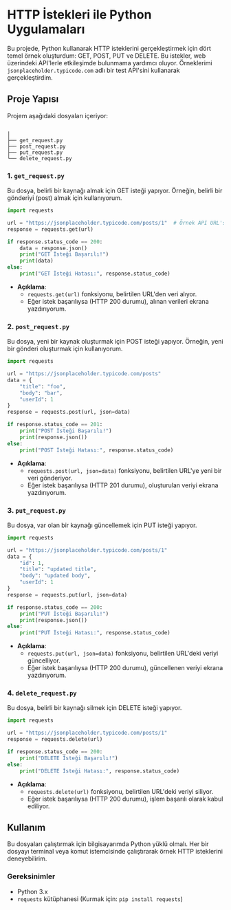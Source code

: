 
# HTTP İstekleri ile Python Uygulamaları

Bu projede, Python kullanarak HTTP isteklerini gerçekleştirmek için dört temel örnek oluşturdum: GET, POST, PUT ve DELETE. Bu istekler, web üzerindeki API'lerle etkileşimde bulunmama yardımcı oluyor. Örneklerimi `jsonplaceholder.typicode.com` adlı bir test API'sini kullanarak gerçekleştirdim.

## Proje Yapısı

Projem aşağıdaki dosyaları içeriyor:

```

│
├── get_request.py
├── post_request.py
├── put_request.py
└── delete_request.py
```

### 1. `get_request.py`

Bu dosya, belirli bir kaynağı almak için GET isteği yapıyor. Örneğin, belirli bir gönderiyi (post) almak için kullanıyorum. 

```python
import requests

url = "https://jsonplaceholder.typicode.com/posts/1"  # Örnek API URL'si
response = requests.get(url)

if response.status_code == 200:
    data = response.json()
    print("GET İsteği Başarılı!")
    print(data)
else:
    print("GET İsteği Hatası:", response.status_code)
```

- **Açıklama**: 
  - `requests.get(url)` fonksiyonu, belirtilen URL'den veri alıyor.
  - Eğer istek başarılıysa (HTTP 200 durumu), alınan verileri ekrana yazdırıyorum.

### 2. `post_request.py`

Bu dosya, yeni bir kaynak oluşturmak için POST isteği yapıyor. Örneğin, yeni bir gönderi oluşturmak için kullanıyorum.

```python
import requests

url = "https://jsonplaceholder.typicode.com/posts"
data = {
    "title": "foo",
    "body": "bar",
    "userId": 1
}
response = requests.post(url, json=data)

if response.status_code == 201:
    print("POST İsteği Başarılı!")
    print(response.json())
else:
    print("POST İsteği Hatası:", response.status_code)
```

- **Açıklama**: 
  - `requests.post(url, json=data)` fonksiyonu, belirtilen URL'ye yeni bir veri gönderiyor.
  - Eğer istek başarılıysa (HTTP 201 durumu), oluşturulan veriyi ekrana yazdırıyorum.

### 3. `put_request.py`

Bu dosya, var olan bir kaynağı güncellemek için PUT isteği yapıyor.

```python
import requests

url = "https://jsonplaceholder.typicode.com/posts/1"
data = {
    "id": 1,
    "title": "updated title",
    "body": "updated body",
    "userId": 1
}
response = requests.put(url, json=data)

if response.status_code == 200:
    print("PUT İsteği Başarılı!")
    print(response.json())
else:
    print("PUT İsteği Hatası:", response.status_code)
```

- **Açıklama**: 
  - `requests.put(url, json=data)` fonksiyonu, belirtilen URL'deki veriyi güncelliyor.
  - Eğer istek başarılıysa (HTTP 200 durumu), güncellenen veriyi ekrana yazdırıyorum.

### 4. `delete_request.py`

Bu dosya, belirli bir kaynağı silmek için DELETE isteği yapıyor.

```python
import requests

url = "https://jsonplaceholder.typicode.com/posts/1"
response = requests.delete(url)

if response.status_code == 200:
    print("DELETE İsteği Başarılı!")
else:
    print("DELETE İsteği Hatası:", response.status_code)
```

- **Açıklama**: 
  - `requests.delete(url)` fonksiyonu, belirtilen URL'deki veriyi siliyor.
  - Eğer istek başarılıysa (HTTP 200 durumu), işlem başarılı olarak kabul ediliyor.

## Kullanım

Bu dosyaları çalıştırmak için bilgisayarımda Python yüklü olmalı. Her bir dosyayı terminal veya komut istemcisinde çalıştırarak örnek HTTP isteklerini deneyebilirim.

### Gereksinimler

- Python 3.x
- `requests` kütüphanesi (Kurmak için: `pip install requests`)

